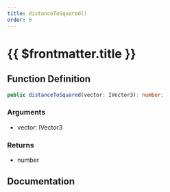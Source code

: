 ```yaml
---
title: distanceToSquared()
order: 0
---
```


# {{ $frontmatter.title }}

<!--@include: ./distanceToSquared_partial_header.md-->

## Function Definition

```ts
public distanceToSquared(vector: IVector3): number;
```

### Arguments

* vector: IVector3

### Returns

* number

## Documentation

<!--@include: ./distanceToSquared_partial_footer.md-->
